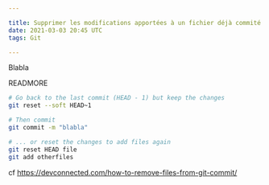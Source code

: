 ```yaml
---

title: Supprimer les modifications apportées à un fichier déjà commité
date: 2021-03-03 20:45 UTC
tags: Git

---
```


Blabla

READMORE

```bash
# Go back to the last commit (HEAD - 1) but keep the changes
git reset --soft HEAD~1

# Then commit
git commit -m "blabla"

# ... or reset the changes to add files again
git reset HEAD file
git add otherfiles
```

cf https://devconnected.com/how-to-remove-files-from-git-commit/
